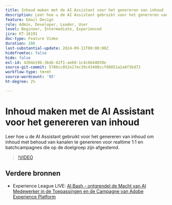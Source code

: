 ```yaml
---
title: Inhoud maken met de AI Assistant voor het genereren van inhoud
description: Leer hoe u de AI Assistant gebruikt voor het genereren van inhoud om inhoud met behoud van kanalen te genereren voor realtime 1:1 en batchcampagnes die op de doelgroep zijn afgestemd.
feature: Email Design
role: Admin, Developer, Leader, User
level: Beginner, Intermediate, Experienced
jira: KT-16191
doc-type: Feature Video
duration: 206
last-substantial-update: 2024-09-11T00:00:00Z
hidefromtoc: false
hide: false
exl-id: 4204e19b-3b4b-42f1-ae60-1c4c6b44039e
source-git-commit: 5786cc852e17ec39c43480ccfd6051a2a8f3bd72
workflow-type: tm+mt
source-wordcount: '95'
ht-degree: 2%

---
```


# Inhoud maken met de AI Assistant voor het genereren van inhoud

Leer hoe u de AI Assistant gebruikt voor het genereren van inhoud om inhoud met behoud van kanalen te genereren voor realtime 1:1 en batchcampagnes die op de doelgroep zijn afgestemd.

>[!VIDEO](https://video.tv.adobe.com/v/3433569/?learn=on)

## Verdere bronnen

* Experience League LIVE: [ AI Bash - ontgrendel de Macht van AI Medewerker in de Toepassingen en de Campagne van Adobe Experience Platform ](https://experienceleague.adobe.com/nl/docs/events/experience-league-live-recordings/episodes/exl-live-episode-09-26-24)
